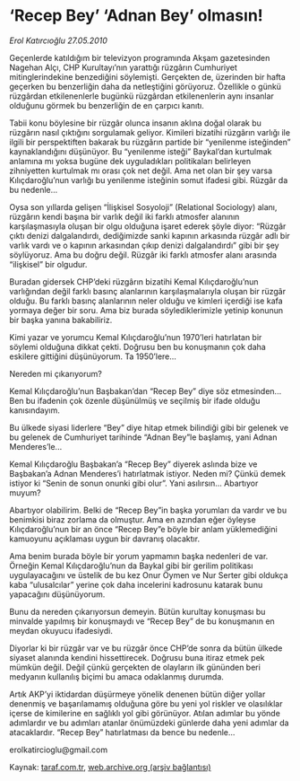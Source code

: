 # ‘Recep Bey’ ‘Adnan Bey’ olmasın!

*Erol Katırcıoğlu 27.05.2010*

<div class="yazi"><p>Geçenlerde katıldığım bir televizyon programında Akşam gazetesinden Nagehan Alçı, CHP Kurultayı’nın yarattığı rüzgârın Cumhuriyet mitinglerindekine benzediğini söylemişti. Gerçekten de, üzerinden bir hafta geçerken bu benzerliğin daha da netleştiğini görüyoruz. Özellikle o günkü rüzgârdan etkilenenlerle bugünkü rüzgârdan etkilenenlerin aynı insanlar olduğunu görmek bu benzerliğin de en çarpıcı kanıtı.</p>
<p>Tabii konu böylesine bir rüzgâr olunca insanın aklına doğal olarak bu rüzgârın nasıl çıktığını sorgulamak geliyor. Kimileri bizatihi rüzgârın varlığı ile ilgili bir perspektiften bakarak bu rüzgârın partide bir “yenilenme isteğinden” kaynaklandığını düşünüyor. Bu “yenilenme isteği” Baykal’dan kurtulmak anlamına mı yoksa bugüne dek uyguladıkları politikaları belirleyen zihniyetten kurtulmak mı orası çok net değil. Ama net olan bir şey varsa Kılıçdaroğlu’nun varlığı bu yenilenme isteğinin somut ifadesi gibi. Rüzgâr da bu nedenle...</p>
<p>Oysa son yıllarda gelişen “İlişkisel Sosyoloji” (Relational Sociology) alanı, rüzgârın kendi başına bir varlık değil iki farklı atmosfer alanının karşılaşmasıyla oluşan bir olgu olduğuna işaret ederek şöyle diyor: “Rüzgâr çıktı denizi dalgalandırdı, dediğimizde sanki kapının arkasında rüzgâr adlı bir varlık vardı ve o kapının arkasından çıkıp denizi dalgalandırdı” gibi bir şey söylüyoruz. Ama bu doğru değil. Rüzgâr iki farklı atmosfer alanı arasında “ilişkisel” bir olgudur.</p>
<p>Buradan gidersek CHP’deki rüzgârın bizatihi Kemal Kılıçdaroğlu’nun varlığından değil farklı basınç alanlarının karşılaşmalarıyla oluşan bir rüzgâr olduğu. Bu farklı basınç alanlarının neler olduğu ve kimleri içerdiği ise kafa yormaya değer bir soru. Ama biz burada söylediklerimizle yetinip konunun bir başka yanına bakabiliriz.</p>
<p>Kimi yazar ve yorumcu Kemal Kılıçdaroğlu’nun 1970’leri hatırlatan bir söylemi olduğuna dikkat çekti. Doğrusu ben bu konuşmanın çok daha eskilere gittiğini düşünüyorum. Ta 1950’lere...</p>
<p>Nereden mi çıkarıyorum?</p>
<p>Kemal Kılıçdaroğlu’nun Başbakan’dan “Recep Bey” diye söz etmesinden... Ben bu ifadenin çok özenle düşünülmüş ve seçilmiş bir ifade olduğu kanısındayım.</p>
<p>Bu ülkede siyasi liderlere “Bey” diye hitap etmek bilindiği gibi bir gelenek ve bu gelenek de Cumhuriyet tarihinde “Adnan Bey”le başlamış, yani Adnan Menderes’le...</p>
<p>Kemal Kılıçdaroğlu Başbakan’a “Recep Bey” diyerek aslında bize ve Başbakan’a Adnan Menderes’i hatırlatmak istiyor. Neden mi? Çünkü demek istiyor ki “Senin de sonun onunki gibi olur”. Yani asılırsın... Abartıyor muyum?</p>
<p>Abartıyor olabilirim. Belki de “Recep Bey”in başka yorumları da vardır ve bu benimkisi biraz zorlama da olmuştur. Ama en azından eğer öyleyse Kılıçdaroğlu’nun bir an önce “Recep Bey”e böyle bir anlam yüklemediğini kamuoyunu açıklaması uygun bir davranış olacaktır.</p>
<p>Ama benim burada böyle bir yorum yapmamın başka nedenleri de var. Örneğin Kemal Kılıçdaroğlu’nun da Baykal gibi bir gerilim politikası uygulayacağını ve üstelik de bu kez Onur Öymen ve Nur Serter gibi oldukça kaba “ulusalcılar” yerine çok daha incelerini kadrosunu katarak bunu yapacağını düşünüyorum.</p>
<p>Bunu da nereden çıkarıyorsun demeyin. Bütün kurultay konuşması bu minvalde yapılmış bir konuşmaydı ve “Recep Bey” de bu konuşmanın en meydan okuyucu ifadesiydi.</p>
<p>Diyorlar ki bir rüzgâr var ve bu rüzgâr önce CHP’de sonra da bütün ülkede siyaset alanında kendini hissettirecek. Doğrusu buna itiraz etmek pek mümkün değil. Değil çünkü gerçekten de olayların ilk gününden beri medyanın kullanılış biçimi bu amaca odaklanmış durumda.</p>
<p>Artık AKP’yi iktidardan düşürmeye yönelik denenen bütün diğer yollar denenmiş ve başarılamamış olduğuna göre bu yeni yol riskler ve olasılıklar içerse de kimilerine en sağlıklı yol gibi görünüyor. Atılan adımlar bu yönde adımlardır ve bu adımları atanlar önümüzdeki günlerde daha yeni adımlar da atacaklardır. “Recep Bey” hatırlatması da bence bu nedenle...</p>
<p>erolkatircioglu@gmail.com</p></div>

Kaynak: [taraf.com.tr](http://www.taraf.com.tr:80/erol-katircioglu/makale-recep-bey-adnan-bey-olmasin.htm), [web.archive.org (arşiv bağlantısı)](http://web.archive.org/web/20100530065215/http://www.taraf.com.tr:80/erol-katircioglu/makale-recep-bey-adnan-bey-olmasin.htm)
